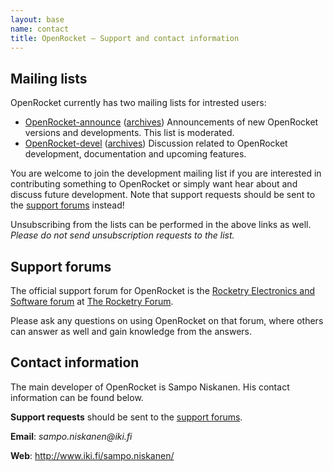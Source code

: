 ```yaml
---
layout: base
name: contact
title: OpenRocket — Support and contact information
---
```


## Mailing lists

OpenRocket currently has two mailing lists for intrested users:

 - [OpenRocket-announce](https://lists.sourceforge.net/lists/listinfo/openrocket-announce) ([archives](https://sourceforge.net/mailarchive/forum.php?forum_name=openrocket-announce))
   Announcements of new OpenRocket versions and developments. This list is moderated.
 - [OpenRocket-devel](https://lists.sourceforge.net/lists/listinfo/openrocket-devel) ([archives](https://sourceforge.net/mailarchive/forum.php?forum_name=openrocket-devel))
   Discussion related to OpenRocket development, documentation and upcoming features.

You are welcome to join the development mailing list if you are interested in contributing something to OpenRocket or simply want hear about and discuss future development. Note that support requests should be sent to the [support forums](http://www.rocketryforum.com/forumdisplay.php?f=36) instead!

Unsubscribing from the lists can be performed in the above links as well. _Please do not send unsubscription requests to the list._


## Support forums

The official support forum for OpenRocket is the [Rocketry Electronics and Software forum](http://www.rocketryforum.com/forumdisplay.php?f=36) at [The Rocketry Forum](http://www.rocketryforum.com/).

Please ask any questions on using OpenRocket on that forum, where others can answer as well and gain knowledge from the answers.


## Contact information

The main developer of OpenRocket is Sampo Niskanen. His contact information can be found below.

**Support requests** should be sent to the [support forums](http://www.rocketryforum.com/forumdisplay.php?f=36).

**Email**: _sampo.niskanen@iki.fi_

**Web**: <http://www.iki.fi/sampo.niskanen/>
